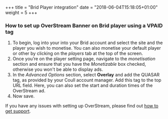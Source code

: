+++
title = "Brid Player integration"
date = "2018-06-04T15:18:05+01:00"
weight = 5
+++

### How to set up OverStream Banner on Brid player using a VPAID tag

1. To begin, log into your into your Brid account and select the site and the player you wish to monetise.
You can also monetise your default player or other by clicking on the *players* tab at the
top of the screen.
2. ​Once you’re on the player setting page, navigate to the *monetisation* section and ensure that
you have the *Monetizable* box checked, otherwise you won't be able to display ads.
3. ​In the *Advanced Options* section, select **Overlay** and add the QUASAR tag, as provided by
your Coull account manager. Add this tag to the top URL field.
Here, you can also set the start and duration times of the OverStream ad.
4. ​Now save.

If you have any issues with setting up OverStream, please find out [how to get support](/how-to-get-support/).
